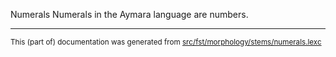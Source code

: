 Numerals
Numerals in the Aymara language are numbers.

* * *

<small>This (part of) documentation was generated from [src/fst/morphology/stems/numerals.lexc](https://github.com/giellalt/lang-aym/blob/main/src/fst/morphology/stems/numerals.lexc)</small>
